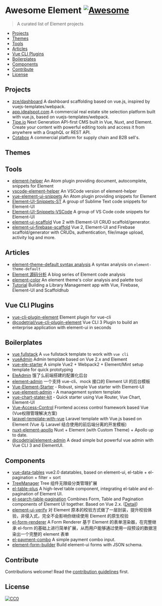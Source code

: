 # Awesome Element [![Awesome](https://cdn.rawgit.com/sindresorhus/awesome/d7305f38d29fed78fa85652e3a63e154dd8e8829/media/badge.svg)](https://github.com/sindresorhus/awesome)

> A curated list of Element projects

<!-- START doctoc generated TOC please keep comment here to allow auto update -->
<!-- DON'T EDIT THIS SECTION, INSTEAD RE-RUN doctoc TO UPDATE -->

- [Projects](#projects)
- [Themes](#themes)
- [Tools](#tools)
- [Articles](#articles)
- [Vue CLI Plugins](#vue-cli-plugins)
- [Boilerplates](#boilerplates)
- [Components](#components)
- [Contribute](#contribute)
- [License](#license)

<!-- END doctoc generated TOC please keep comment here to allow auto update -->

## Projects

- [zce/dashboard](https://github.com/zce/dashboard) A dashboard scaffolding based on vue.js, inspired by vuejs-templates/webpack.
- [app.idealspot.com](https://app.idealspot.com) A commercial real estate site selection platform built with vue.js, based on vuejs-templates/webpack.
- [Tipe.io](https://tipe.io) Next Generation API-first CMS built in Vue, Nuxt, and Element. Create your content with powerful editing tools and access it from anywhere with a GraphQL or REST API.
- [Cotabox](https://cotabox.com.br) A commercial platform for supply chain and B2B sell's.

## Themes

## Tools

- [element-helper](https://github.com/ElemeFE/element-helper) An Atom plugin providing document, autocomplete, snippets for Element
- [vscode-element-helper](https://github.com/ElemeFE/vscode-element-helper) An VSCode version of element-helper
- [vue-element-ui-snippets](https://github.com/solobat/vue-element-ui-snippets) An Atom plugin providing snippets for Element
- [Element-UI-Snippets-ST](https://github.com/snowffer/Element-UI-Snippets-ST) A group of Sublime Text code snippets for Element-UI
- [Element-UI-Snippets-VSCode](https://github.com/snowffer/Element-UI-Snippets-VSCode) A group of VS Code code snippets for Element-UI
- [element-ui-scaffold](https://scaffoldhub.io/vue-sample) Vue 2 with Element-UI CRUD scaffold/generator.
- [element-ui-firebase-scaffold](https://scaffoldhub.io/vue-firebase) Vue 2, Element-UI and Firebase scaffold/generator with CRUDs, authentication, file/image upload, activity log and more.

## Articles

- [element-theme-default syntax analysis](https://github.com/Molunerfinn/theme-default/) A syntax analysis on `element-theme-default`
- [Element 源码分析](http://www.jianshu.com/c/c71f9c127c71) A blog series of Element code analysis
- [element-color](https://github.com/MIKUScallion/element-color) An element theme's color analysis and palette tool
- [Tutorial](https://vue-firebase.com/tutorial.html) Building a Library Management app with Vue, Firebase, Element-UI and Scaffoldhub

## Vue CLI Plugins

- [vue-cli-plugin-element](https://github.com/ElementUI/vue-cli-plugin-element) Element plugin for vue-cli
- [@codetrial/vue-cli-plugin-element](https://github.com/codetrial/vue-cli-plugin-element) Vue CLI 3 Plugin to build an enterprise application with element-ui in seconds

## Boilerplates

- [vue fullstack](https://github.com/erguotou520/vue-fullstack/) A `vue` fullstack template to work with `vue cli`
- [vueAdmin](https://github.com/taylorchen709/vueAdmin/) Admin template based on Vue 2.x and Element
- [vue-ele-starter](https://github.com/jikkai/vue-ele-starter) A simple Vue2 + Webpack2 + Element/Mint setup template for quick prototyping
- [EleAdmin](https://git.oschina.net/bfgdqch/EleAdmin) 饿了么前端搭建的配置化后台
- [element-admin](https://github.com/lynzz/element-admin) 一个支持 vue-cli、mock 接口的 Element UI 的后台模板
- [Vue-Element-Starter](https://github.com/Metnew/vue-element-starter) - Robust, simple Vue starter with Element-UI
- [vue-element-admin](https://github.com/PanJiaChen/vue-element-admin) - A management system template
- [vue-chart-stater-kit](https://github.com/joshua1988/vue-chart-starter-kit) - Quick starter using Vue Router, Vue Chart, Element-UI
- [Vue-Access-Control](https://github.com/tower1229/Vue-Access-Control) Frontend access control framework based Vue (Vue权限管理解决方案)
- [laravel-template-with-vue](https://github.com/wmhello/laravel_template_with_vue) Laravel template with Vue.js based on Element (Vue 与 Laravel 结合使用的前后端分离的开发模板)
- [nuxt-element-apollo](https://github.com/kavalcante/nuxt-element-apollo) Nuxt + Element (with Custom Theme) + Apollo up to date.
- [@codetrial/element-admin](https://github.com/codetrial/element-admin) A dead simple but powerful vue admin with Vue CLI 3 and ElementUI.

## Components
- [vue-data-tables](https://github.com/njleonzhang/vue-data-tables) vue2.0 datatables, based on element-ui, el-table + el-pagination + filter + sort
- [TreeManager](https://github.com/Kuaizi-co/TreeManager) Tree 组件无限级分类管理扩展
- [el-table-plus](https://github.com/chikara-chan/el-table-plus) A high-level table component, integrating el-table and el-pagination of Element UI.
- [el-search-table-pagination](https://github.com/zollero/el-search-table-pagination) Combines Form, Table and Pagination components of Element UI together. Based on Vue 2.x. ([Detail](https://mp.weixin.qq.com/s/r_OumEQB79lpEETThHA70g))
- [element-ui-verify](https://github.com/aweiu/element-ui-verify) 对 Element 原本的校验方式做了一层封装，提升校验体验，非侵入式，完全不会影响你继续使用 Element 的原生校验
- [el-form-renderer](https://github.com/leezng/el-form-renderer) A Form Renderer 基于 Element 的表单渲染器，在完整继承 el-form 的基础上进行简单扩展，从而用户能够通过使用一段预设的数据渲染出一个完整的 element 表单
- [el-payment-combo](https://codepen.io/abensur/pen/oELwxd) A simple payment combo input.
- [element-form-builder](https://github.com/codetrial/element-form-builder) Build element-ui forms with JSON schema.

## Contribute

Contributions welcome! Read the [contribution guidelines](contributing.md) first.

## License

[![CC0](http://i.creativecommons.org/p/zero/1.0/88x31.png)](http://creativecommons.org/publicdomain/zero/1.0/)
